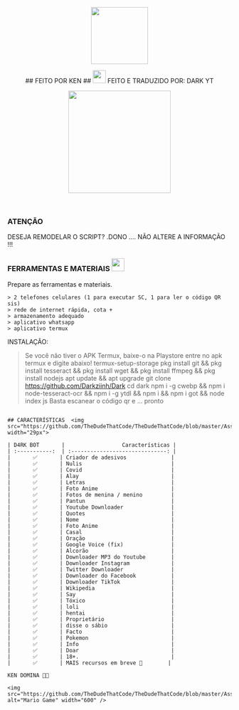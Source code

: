 <p align="center">
<img src="https://static.wikia.nocookie.net/kenja-no-mago/images/8/85/Sizilien_von_klode_1.jpg/revision/latest/top-crop/width/300/height/300?cb=20190417164406" width="128" height="128"/>
</p>
<p align="center">
## FEITO POR KEN
## <img src="https://github.com/TheDudeThatCode/TheDudeThatCode/blob/master/Assets/Hi.gif" width="29px"> FEITO E TRADUZIDO POR: DARK YT
<p align="center">
<img src="https://media-giphy-com.cdn.ampproject.org/ii/w820/s/media.giphy.com/media/1g3A0gpaidxWcL9Mfo/giphy.gif" width="230" height="230"/>
</p>
<br>


 
</details>

### ATENÇÃO
DESEJA REMODELAR O SCRIPT? .DONO  .... NÃO ALTERE A INFORMAÇÃO !!!

### FERRAMENTAS E MATERIAIS <img src="https://github.com/TheDudeThatCode/TheDudeThatCode/blob/master/Assets/Mario_Hello_Big.gif" width="29px">
Prepare as ferramentas e materiais.
```
> 2 telefones celulares (1 para executar SC, 1 para ler o código QR sis)
> rede de internet rápida, cota +
> armazenamento adequado
> aplicativo whatsapp
> aplicativo termux
```
INSTALAÇÃO:

> Se você não tiver o APK Termux, baixe-o na Playstore
> entre no apk termux e digite abaixo!
> termux-setup-storage
> pkg install git && pkg install tesseract && pkg install wget && pkg install ffmpeg && pkg install nodejs
> apt update && apt upgrade
> git clone https://github.com/Darkziinh/Dark
> cd dark
> npm i -g cwebp && npm i node-tesseract-ocr && npm i -g ytdl && npm i  && npm i got && node index js
> Basta escanear o código qr e ... pronto
```

## CARACTERÍSTICAS  <img src="https://github.com/TheDudeThatCode/TheDudeThatCode/blob/master/Assets/Earth.gif" width="29px">

| D4RK BOT       |                  Características |
| :-----------:  | :------------------------------: |
|       ✅       | Criador de adesivos              |
|       ✅       | Nulis                            |
|       ✅       | Covid                            |
|       ✅       | Alay                             |
|       ✅       | Letras                           |
|       ✅       | Foto Anime                       |
|       ✅       | Fotos de menina / menino         |
|       ✅       | Pantun                           |
|       ✅       | Youtube Downloader               |
|       ✅       | Quotes                           |
|       ✅       | Nome                             |
|       ✅       | Foto Anime                       |
|       ✅       | Casal                            |
|       ✅       | Oração                           |
|       ✅       | Google Voice (fix)               |
|       ✅       | Alcorão                          |
|       ✅       | Downloader MP3 do Youtube        |
|       ✅       | Downloader Instagram             |
|       ✅       | Twitter Downloader               |
|       ✅       | Downloader do Facebook           |
|       ✅       | Downloader TikTok                |
|       ✅       | Wikipedia                        |
|       ✅       | Say                              |
|       ✅       | Tóxico                           |
|       ✅       | loli                             |
|       ✅       | hentai                           |
|       ✅       | Proprietário                     |
|       ✅       | disse o sábio                    |
|       ✅       | Facto                            |
|       ✅       | Pokemon                          |
|       ✅       | Info                             |
|       ✅       | Doar                             |
|       ✅       | 18+.                             |
|       ✅       | MAIS recursos em breve 🍂        |

KEN DOMINA 🤙🤠

<img src="https://github.com/TheDudeThatCode/TheDudeThatCode/blob/master/Assets/Mario_Gameplay.gif" alt="Mario Game" width="600" />
